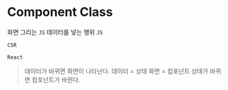 # Component Class

화면 그리는 `JS`
데이터를 넣는 행위 `JS`

`CSR`

`React`

> 데이터가 바뀌면 화면이 나타난다.
> 데이터 = 상태
> 화면 = 컴포넌트
> 상태가 바뀌면 컴포넌트가 바뀐다.
